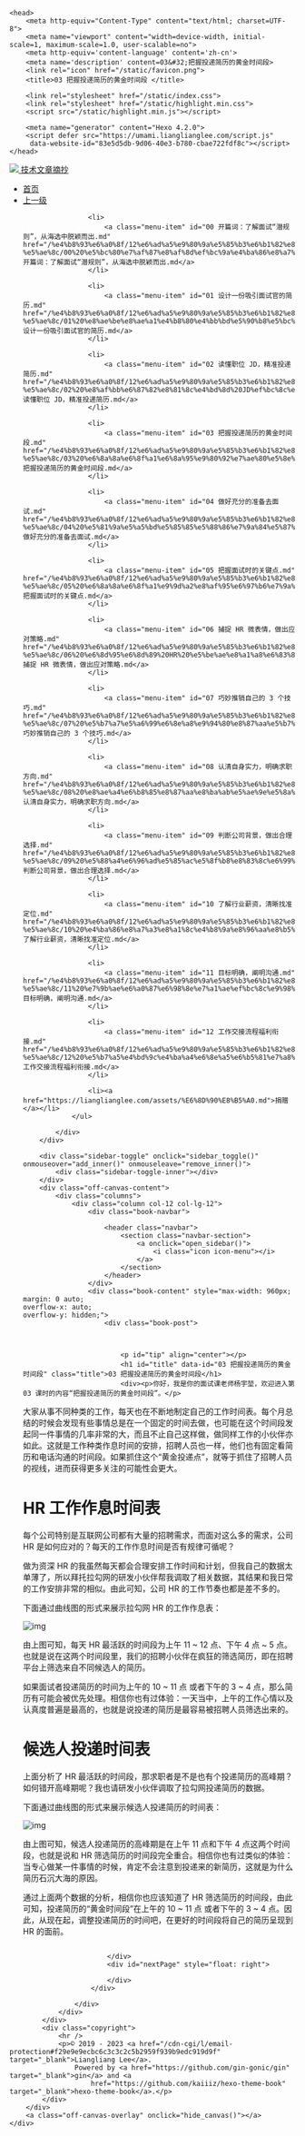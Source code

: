 <!DOCTYPE html>
<html xmlns="http://www.w3.org/1999/xhtml">

<head>

    <head>
        <meta http-equiv="Content-Type" content="text/html; charset=UTF-8">
        <meta name="viewport" content="width=device-width, initial-scale=1, maximum-scale=1.0, user-scalable=no">
        <meta http-equiv='content-language' content='zh-cn'>
        <meta name='description' content=03&#32;把握投递简历的黄金时间段>
        <link rel="icon" href="/static/favicon.png">
        <title>03 把握投递简历的黄金时间段 </title>
        
        <link rel="stylesheet" href="/static/index.css">
        <link rel="stylesheet" href="/static/highlight.min.css">
        <script src="/static/highlight.min.js"></script>
        
        <meta name="generator" content="Hexo 4.2.0">
        <script defer src="https://umami.lianglianglee.com/script.js"
         data-website-id="83e5d5db-9d06-40e3-b780-cbae722fdf8c"></script>
    </head>

<body>
    <div class="book-container">
        <div class="book-sidebar">
            <div class="book-brand">
                <a href="/">
                    <img src="/static/favicon.png">
                    <span>技术文章摘抄</span>
                </a>
            </div>
            <div class="book-menu uncollapsible">
                <ul class="uncollapsible">
                    <li><a href="/" class="current-tab">首页</a></li>
                    <li><a href="../">上一级</a></li>
                </ul>
                <ul class="uncollapsible">
                    
                    <li>
                        <a class="menu-item" id="00 开篇词：了解面试“潜规则”，从海选中脱颖而出.md" href="/%e4%b8%93%e6%a0%8f/12%e6%ad%a5%e9%80%9a%e5%85%b3%e6%b1%82%e8%81%8c%e9%9d%a2%e8%af%95-%e5%ae%8c/00%20%e5%bc%80%e7%af%87%e8%af%8d%ef%bc%9a%e4%ba%86%e8%a7%a3%e9%9d%a2%e8%af%95%e2%80%9c%e6%bd%9c%e8%a7%84%e5%88%99%e2%80%9d%ef%bc%8c%e4%bb%8e%e6%b5%b7%e9%80%89%e4%b8%ad%e8%84%b1%e9%a2%96%e8%80%8c%e5%87%ba.md">00 开篇词：了解面试“潜规则”，从海选中脱颖而出.md</a>
                    </li>
                    
                    <li>
                        <a class="menu-item" id="01 设计一份吸引面试官的简历.md" href="/%e4%b8%93%e6%a0%8f/12%e6%ad%a5%e9%80%9a%e5%85%b3%e6%b1%82%e8%81%8c%e9%9d%a2%e8%af%95-%e5%ae%8c/01%20%e8%ae%be%e8%ae%a1%e4%b8%80%e4%bb%bd%e5%90%b8%e5%bc%95%e9%9d%a2%e8%af%95%e5%ae%98%e7%9a%84%e7%ae%80%e5%8e%86.md">01 设计一份吸引面试官的简历.md</a>
                    </li>
                    
                    <li>
                        <a class="menu-item" id="02 读懂职位 JD，精准投递简历.md" href="/%e4%b8%93%e6%a0%8f/12%e6%ad%a5%e9%80%9a%e5%85%b3%e6%b1%82%e8%81%8c%e9%9d%a2%e8%af%95-%e5%ae%8c/02%20%e8%af%bb%e6%87%82%e8%81%8c%e4%bd%8d%20JD%ef%bc%8c%e7%b2%be%e5%87%86%e6%8a%95%e9%80%92%e7%ae%80%e5%8e%86.md">02 读懂职位 JD，精准投递简历.md</a>
                    </li>
                    
                    <li>
                        <a class="menu-item" id="03 把握投递简历的黄金时间段.md" href="/%e4%b8%93%e6%a0%8f/12%e6%ad%a5%e9%80%9a%e5%85%b3%e6%b1%82%e8%81%8c%e9%9d%a2%e8%af%95-%e5%ae%8c/03%20%e6%8a%8a%e6%8f%a1%e6%8a%95%e9%80%92%e7%ae%80%e5%8e%86%e7%9a%84%e9%bb%84%e9%87%91%e6%97%b6%e9%97%b4%e6%ae%b5.md">03 把握投递简历的黄金时间段.md</a>
                    </li>
                    
                    <li>
                        <a class="menu-item" id="04 做好充分的准备去面试.md" href="/%e4%b8%93%e6%a0%8f/12%e6%ad%a5%e9%80%9a%e5%85%b3%e6%b1%82%e8%81%8c%e9%9d%a2%e8%af%95-%e5%ae%8c/04%20%e5%81%9a%e5%a5%bd%e5%85%85%e5%88%86%e7%9a%84%e5%87%86%e5%a4%87%e5%8e%bb%e9%9d%a2%e8%af%95.md">04 做好充分的准备去面试.md</a>
                    </li>
                    
                    <li>
                        <a class="menu-item" id="05 把握面试时的关键点.md" href="/%e4%b8%93%e6%a0%8f/12%e6%ad%a5%e9%80%9a%e5%85%b3%e6%b1%82%e8%81%8c%e9%9d%a2%e8%af%95-%e5%ae%8c/05%20%e6%8a%8a%e6%8f%a1%e9%9d%a2%e8%af%95%e6%97%b6%e7%9a%84%e5%85%b3%e9%94%ae%e7%82%b9.md">05 把握面试时的关键点.md</a>
                    </li>
                    
                    <li>
                        <a class="menu-item" id="06 捕捉 HR 微表情，做出应对策略.md" href="/%e4%b8%93%e6%a0%8f/12%e6%ad%a5%e9%80%9a%e5%85%b3%e6%b1%82%e8%81%8c%e9%9d%a2%e8%af%95-%e5%ae%8c/06%20%e6%8d%95%e6%8d%89%20HR%20%e5%be%ae%e8%a1%a8%e6%83%85%ef%bc%8c%e5%81%9a%e5%87%ba%e5%ba%94%e5%af%b9%e7%ad%96%e7%95%a5.md">06 捕捉 HR 微表情，做出应对策略.md</a>
                    </li>
                    
                    <li>
                        <a class="menu-item" id="07 巧妙推销自己的 3 个技巧.md" href="/%e4%b8%93%e6%a0%8f/12%e6%ad%a5%e9%80%9a%e5%85%b3%e6%b1%82%e8%81%8c%e9%9d%a2%e8%af%95-%e5%ae%8c/07%20%e5%b7%a7%e5%a6%99%e6%8e%a8%e9%94%80%e8%87%aa%e5%b7%b1%e7%9a%84%203%20%e4%b8%aa%e6%8a%80%e5%b7%a7.md">07 巧妙推销自己的 3 个技巧.md</a>
                    </li>
                    
                    <li>
                        <a class="menu-item" id="08 认清自身实力，明确求职方向.md" href="/%e4%b8%93%e6%a0%8f/12%e6%ad%a5%e9%80%9a%e5%85%b3%e6%b1%82%e8%81%8c%e9%9d%a2%e8%af%95-%e5%ae%8c/08%20%e8%ae%a4%e6%b8%85%e8%87%aa%e8%ba%ab%e5%ae%9e%e5%8a%9b%ef%bc%8c%e6%98%8e%e7%a1%ae%e6%b1%82%e8%81%8c%e6%96%b9%e5%90%91.md">08 认清自身实力，明确求职方向.md</a>
                    </li>
                    
                    <li>
                        <a class="menu-item" id="09 判断公司背景，做出合理选择.md" href="/%e4%b8%93%e6%a0%8f/12%e6%ad%a5%e9%80%9a%e5%85%b3%e6%b1%82%e8%81%8c%e9%9d%a2%e8%af%95-%e5%ae%8c/09%20%e5%88%a4%e6%96%ad%e5%85%ac%e5%8f%b8%e8%83%8c%e6%99%af%ef%bc%8c%e5%81%9a%e5%87%ba%e5%90%88%e7%90%86%e9%80%89%e6%8b%a9.md">09 判断公司背景，做出合理选择.md</a>
                    </li>
                    
                    <li>
                        <a class="menu-item" id="10 了解行业薪资，清晰找准定位.md" href="/%e4%b8%93%e6%a0%8f/12%e6%ad%a5%e9%80%9a%e5%85%b3%e6%b1%82%e8%81%8c%e9%9d%a2%e8%af%95-%e5%ae%8c/10%20%e4%ba%86%e8%a7%a3%e8%a1%8c%e4%b8%9a%e8%96%aa%e8%b5%84%ef%bc%8c%e6%b8%85%e6%99%b0%e6%89%be%e5%87%86%e5%ae%9a%e4%bd%8d.md">10 了解行业薪资，清晰找准定位.md</a>
                    </li>
                    
                    <li>
                        <a class="menu-item" id="11 目标明确，阐明沟通.md" href="/%e4%b8%93%e6%a0%8f/12%e6%ad%a5%e9%80%9a%e5%85%b3%e6%b1%82%e8%81%8c%e9%9d%a2%e8%af%95-%e5%ae%8c/11%20%e7%9b%ae%e6%a0%87%e6%98%8e%e7%a1%ae%ef%bc%8c%e9%98%90%e6%98%8e%e6%b2%9f%e9%80%9a.md">11 目标明确，阐明沟通.md</a>
                    </li>
                    
                    <li>
                        <a class="menu-item" id="12 工作交接流程福利衔接.md" href="/%e4%b8%93%e6%a0%8f/12%e6%ad%a5%e9%80%9a%e5%85%b3%e6%b1%82%e8%81%8c%e9%9d%a2%e8%af%95-%e5%ae%8c/12%20%e5%b7%a5%e4%bd%9c%e4%ba%a4%e6%8e%a5%e6%b5%81%e7%a8%8b%e7%a6%8f%e5%88%a9%e8%a1%94%e6%8e%a5.md">12 工作交接流程福利衔接.md</a>
                    </li>
                    
                    <li><a href="https://lianglianglee.com/assets/%E6%8D%90%E8%B5%A0.md">捐赠</a></li>
                </ul>

            </div>
        </div>

        <div class="sidebar-toggle" onclick="sidebar_toggle()" onmouseover="add_inner()" onmouseleave="remove_inner()">
            <div class="sidebar-toggle-inner"></div>
        </div>
        <div class="off-canvas-content">
            <div class="columns">
                <div class="column col-12 col-lg-12">
                    <div class="book-navbar">
                        
                        <header class="navbar">
                            <section class="navbar-section">
                                <a onclick="open_sidebar()">
                                    <i class="icon icon-menu"></i>
                                </a>
                            </section>
                        </header>
                    </div>
                    <div class="book-content" style="max-width: 960px; margin: 0 auto;
    overflow-x: auto;
    overflow-y: hidden;">
                        <div class="book-post">
                            
                            
                            
                            <p id="tip" align="center"></p>
                            <h1 id="title" data-id="03 把握投递简历的黄金时间段" class="title">03 把握投递简历的黄金时间段</h1>
                            <div><p>你好，我是你的面试课老师杨宇堃，欢迎进入第 03 课时的内容“把握投递简历的黄金时间段”。</p>

<p>大家从事不同种类的工作，每天也在不断地制定自己的工作时间表。每个月总结的时候会发现有些事情总是在一个固定的时间去做，也可能在这个时间段发起同一件事情的几率非常的大，而且不止自己这样做，做同样工作的小伙伴亦如此。这就是工作种类作息时间的安排，招聘人员也一样，他们也有固定看简历和电话沟通的时间段。如果抓住这个“黄金投递点”，就等于抓住了招聘人员的视线，进而获得更多关注的可能性会更大。</p>

<h1 id="hr-工作作息时间表">HR 工作作息时间表</h1>

<p>每个公司特别是互联网公司都有大量的招聘需求，而面对这么多的需求，公司 HR 是如何应对的？每天的工作作息时间是否有规律可循呢？</p>

<p>做为资深 HR 的我虽然每天都会合理安排工作时间和计划，但我自己的数据太单薄了，所以拜托拉勾网的研发小伙伴帮我调取了相关数据，其结果和我日常的工作安排非常的相似。由此可知，公司 HR 的工作节奏也都是差不多的。</p>

<p>下面通过曲线图的形式来展示拉勾网 HR 的工作作息表：</p>

<p><img src="assets/CgoB5l3kdJGAJrjVAACH0Q4UIaE378.png" alt="img" /></p>

<p>由上图可知，每天 HR 最活跃的时间段为上午 11 ~ 12 点、下午 4 点 ~ 5 点。也就是说在这两个时间段里，我们的招聘小伙伴在疯狂的筛选简历，即在招聘平台上筛选来自不同候选人的简历。</p>

<p>如果面试者投递简历的时间为上午的 10 ~ 11 点 或者下午的 3 ~ 4 点，那么简历有可能会被优先处理。相信你也有过体验：一天当中，上午的工作心情以及认真度普遍是最高的，也就是说投递的简历是最容易被招聘人员筛选出来的。</p>

<h1 id="候选人投递时间表">候选人投递时间表</h1>

<p>上面分析了 HR 最活跃的时间段，那求职者是不是也有个投递简历的高峰期？如何错开高峰期呢？我也请研发小伙伴调取了拉勾网投递简历的数据。</p>

<p>下面通过曲线图的形式来展示候选人投递简历的时间表：</p>

<p><img src="assets/CgotOV3kdJGAYw3aAACPGfXXZmA147.png" alt="img" /></p>

<p>由上图可知，候选人投递简历的高峰期是在上午 11 点和下午 4 点这两个时间段，也就是说和 HR 筛选简历的时间段完全重合。相信你也有过类似的体验：当专心做某一件事情的时候，肯定不会注意到投递来的新简历，这就是为什么简历石沉大海的原因。</p>

<p>通过上面两个数据的分析，相信你也应该知道了 HR 筛选简历的时间段，由此可知，投递简历的“黄金时间段”在上午的 10 ~ 11 点 或者下午的 3 ~ 4 点。因此，从现在起，调整投递简历的时间吧，在更好的时间段将自己的简历呈现到 HR 的面前。</p>
</div>
                        </div>
                        <div>
                            <div id="prePage" style="float: left">

                            </div>
                            <div id="nextPage" style="float: right">

                            </div>
                        </div>

                    </div>
                </div>
            </div>
            <div class="copyright">
                <hr />
                <p>© 2019 - 2023 <a href="/cdn-cgi/l/email-protection#f29e9e9ecbc6c3c3c2c5b2959f939b9edc919d9f" target="_blank">Liangliang Lee</a>.
                    Powered by <a href="https://github.com/gin-gonic/gin" target="_blank">gin</a> and <a
                        href="https://github.com/kaiiiz/hexo-theme-book" target="_blank">hexo-theme-book</a>.</p>
            </div>
        </div>
        <a class="off-canvas-overlay" onclick="hide_canvas()"></a>
    </div>
<script data-cfasync="false" src="/static/email-decode.min.js"></script><script>(function(){function c(){var b=a.contentDocument||a.contentWindow.document;if(b){var d=b.createElement('script');d.innerHTML="window.__CF$cv$params={r:'8f0ce3b61e0b94de',t:'MTczMzk5Nzg1OC4wMDAwMDA='};var a=document.createElement('script');a.nonce='';a.src='/static/main.js';document.getElementsByTagName('head')[0].appendChild(a);";b.getElementsByTagName('head')[0].appendChild(d)}}if(document.body){var a=document.createElement('iframe');a.height=1;a.width=1;a.style.position='absolute';a.style.top=0;a.style.left=0;a.style.border='none';a.style.visibility='hidden';document.body.appendChild(a);if('loading'!==document.readyState)c();else if(window.addEventListener)document.addEventListener('DOMContentLoaded',c);else{var e=document.onreadystatechange||function(){};document.onreadystatechange=function(b){e(b);'loading'!==document.readyState&&(document.onreadystatechange=e,c())}}}})();</script></body>

<script async src="https://www.googletagmanager.com/gtag/js?id=G-NPSEEVD756"></script>

<script src="/static/index.js"></script>

</html>